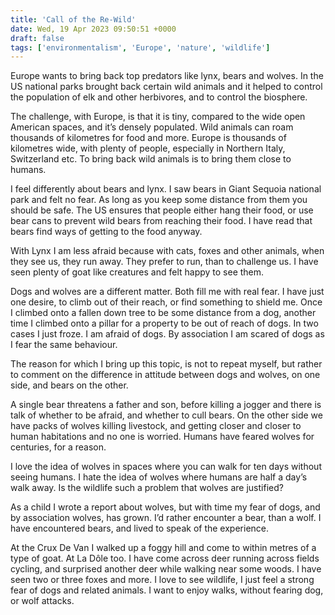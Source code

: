 ```yaml
---
title: 'Call of the Re-Wild'
date: Wed, 19 Apr 2023 09:50:51 +0000
draft: false
tags: ['environmentalism', 'Europe', 'nature', 'wildlife']
---
```


Europe wants to bring back top predators like lynx, bears and wolves. In the US national parks brought back certain wild animals and it helped to control the population of elk and other herbivores, and to control the biosphere. 

The challenge, with Europe, is that it is tiny, compared to the wide open American spaces, and it’s densely populated. Wild animals can roam thousands of kilometres for food and more. Europe is thousands of kilometres wide, with plenty of people, especially in Northern Italy, Switzerland etc. To bring back wild animals is to bring them close to humans. 

I feel differently about bears and lynx. I saw bears in Giant Sequoia national park and felt no fear. As long as you keep some distance from them you should be safe. The US ensures that people either hang their food, or use bear cans to prevent wild bears from reaching their food. I have read that bears find ways of getting to the food anyway. 

With Lynx I am less afraid because with cats, foxes and other animals, when they see us, they run away. They prefer to run, than to challenge us. I have seen plenty of goat like creatures and felt happy to see them. 

Dogs and wolves are a different matter. Both fill me with real fear. I have just one desire, to climb out of their reach, or find something to shield me. Once I climbed onto a fallen down tree to be some distance from a dog, another time I climbed onto a pillar for a property to be out of reach of dogs. In two cases I just froze. I am afraid of dogs. By association I am scared of dogs as I fear the same behaviour. 

The reason for which I bring up this topic, is not to repeat myself, but rather to comment on the difference in attitude between dogs and wolves, on one side, and bears on the other. 

A single bear threatens a father and son, before killing a jogger and there is talk of whether to be afraid, and whether to cull bears. On the other side we have packs of wolves killing livestock, and getting closer and closer to human habitations and no one is worried. Humans have feared wolves for centuries, for a reason. 

I love the idea of wolves in spaces where you can walk for ten days without seeing humans. I hate the idea of wolves where humans are half a day’s walk away. Is the wildlife such a problem that wolves are justified? 

As a child I wrote a report about wolves, but with time my fear of dogs, and by association wolves, has grown. I’d rather encounter a bear, than a wolf. I have encountered bears, and lived to speak of the experience. 

At the Crux De Van I walked up a foggy hill and come to within metres of a type of goat. At La Dôle too. I have come across deer running across fields cycling, and surprised another deer while walking near some woods. I have seen two or three foxes and more. I love to see wildlife, I just feel a strong fear of dogs and related animals. I want to enjoy walks, without fearing dog, or wolf attacks.